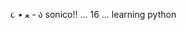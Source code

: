 ૮ • ﻌ - ა sonico!! ... 16 ... learning python 




<!---
s0n1c04wy/s0n1c04wy is a ✨ special ✨ repository because its `README.md` (this file) appears on your GitHub profile.
You can click the Preview link to take a look at your changes.
--->
